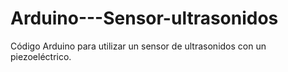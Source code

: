 Arduino---Sensor-ultrasonidos
=============================

Código Arduino para utilizar un sensor de ultrasonidos con un piezoeléctrico.
